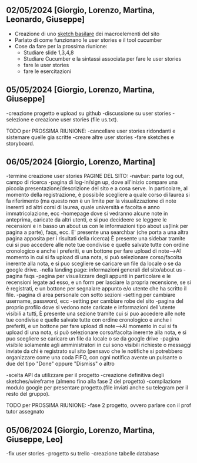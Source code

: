 ## 02/05/2024 [Giorgio, Lorenzo, Martina, Leonardo, Giuseppe]
- Creazione di uno [sketch basilare](https://discord.com/channels/1232708346415546421/1235584472720609352/1235603139349053600) dei macroelementi del sito
- Parlato di come funzionano le user stories e il tool cucumber
- Cose da fare per la prossima riunione:
  - Studiare slide 1,3,4,8
  - Studiare Cucumber e la sintassi associata per fare le user stories
  - fare le user stories
  - fare le esercitazioni
## 05/05/2024  [Giorgio, Lorenzo, Martina, Giuseppe]
-creazione progetto e upload su github
-discussione su user stories 
-selezione e creazione user stories (file us.txt).


TODO per PROSSIMA RIUNIONE:
   -cancellare user stories ridondanti e sistemare quelle gia scritte
   -creare altre user stories 
   -fare sketches e storyboard.


## 06/05/2024  [Giorgio, Lorenzo, Martina]
-termine creazione user stories
PAGINE DEL SITO:
-navbar: parte log out, campo di ricerca 
-pagina di log-in/sign up, dove all'inizio compare una piccola presentazione/descrizione del sito e a cosa serve. 
 In particolare, al momento della registrazione, è possibile scegliere a quale corso di laurea si fa riferimento (ma questo non è un limite per la visualizzazione di note inerenti ad altri corsi di laurea, quale università e facolta e anno immatricolazione, ecc
-homepage dove si vedranno alcune note in anteprima, caricate da altri utenti, e si puo decideere se leggere le recensioni e
  in basso un about us con le informazioni tipo about us(link per pagina a parte), faqs, ecc. 
  E' presente una searchbar (che porta a una altra pagina apposita per i risultati della ricerca)
   È presente una sidebar tramite cui si puo accedere alle note tue  condivise e quelle salvate tutte con ordine cronologico e anche i preferiti, e un bottone per fare upload  di note-->Al momento in cui si fa upload di una nota, si può selezionare corso/facolta inerente alla nota, e si puo scegliere se caricare un file  da locale o se da google drive.
-nella landing page: informazioni generali del sito/about us
-pagina faqs
-pagina per visualizzare degli appunti in particolare e  le recensioni legate ad esso, e un form per lasciare la propria recensione, se si è registrati, e un bottone per
 segnalare appunto e/o utente che ha scritto il file. 
-pagina di area personale con sotto sezioni
   -setting per cambiare username, password, ecc
   -setting per cambiare robe del sito
-pagina del proprio profilo dove si vedono note caricate e informazioni dell'utente visibili a tutti, È presente una sezione tramite cui si puo accedere alle note tue  condivise e quelle salvate tutte con ordine cronologico e anche i preferiti, e un bottone per fare upload di note-->Al momento in cui si fa upload di una nota, si può selezionare corso/facolta inerente alla nota, e si puo scegliere se caricare un file  da locale o se da google drive
⁃pagina visibile solamente agli amministratori in cui sono visibili richieste o messaggi inviate da chi è registrato sul sito (pensavo che le notifiche si potrebbero organizzare come una coda FIFO, con ogni notifica avente un pulsante o due del tipo "Done" oppure "Dismiss" o altro


-scelta API da utilizzare per il progetto
-creazione definitiva degli sketches/wireframe (almeno fino alla fase 2 del progetto)
-compilazione modulo google per presentare progetto.(file inviati anche su telegram per il resto del gruppo).
  
TODO per PROSSIMA RIUNIONE:
   -fase 2 progetto, ovvero parlare con il prof tutor assegnato 

## 05/06/2024  [Giorgio, Lorenzo, Martina, Giuseppe, Leo]
   -fix user stories 
   -progetto su trello 
   -creazione tabelle database 
  
